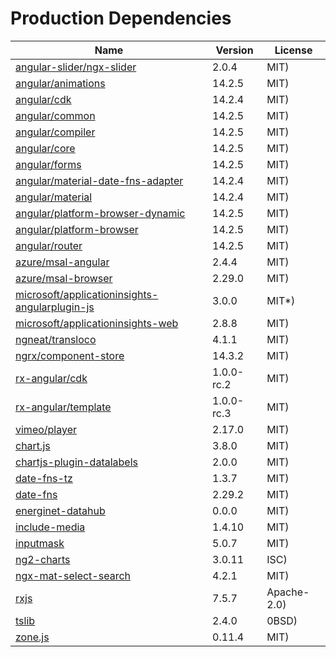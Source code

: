 # Production Dependencies

  | Name | Version | License |
  | ---- | ------- | ------- |
  | [angular-slider/ngx-slider](https://github.com/angular-slider/ngx-slider) | 2.0.4 | MIT) |
| [angular/animations](https://github.com/angular/angular) | 14.2.5 | MIT) |
| [angular/cdk](https://github.com/angular/components) | 14.2.4 | MIT) |
| [angular/common](https://github.com/angular/angular) | 14.2.5 | MIT) |
| [angular/compiler](https://github.com/angular/angular) | 14.2.5 | MIT) |
| [angular/core](https://github.com/angular/angular) | 14.2.5 | MIT) |
| [angular/forms](https://github.com/angular/angular) | 14.2.5 | MIT) |
| [angular/material-date-fns-adapter](https://github.com/angular/components) | 14.2.4 | MIT) |
| [angular/material](https://github.com/angular/components) | 14.2.4 | MIT) |
| [angular/platform-browser-dynamic](https://github.com/angular/angular) | 14.2.5 | MIT) |
| [angular/platform-browser](https://github.com/angular/angular) | 14.2.5 | MIT) |
| [angular/router](https://github.com/angular/angular) | 14.2.5 | MIT) |
| [azure/msal-angular](https://github.com/AzureAD/microsoft-authentication-library-for-js) | 2.4.4 | MIT) |
| [azure/msal-browser](https://github.com/AzureAD/microsoft-authentication-library-for-js) | 2.29.0 | MIT) |
| [microsoft/applicationinsights-angularplugin-js](undefined) | 3.0.0 | MIT*) |
| [microsoft/applicationinsights-web](https://github.com/microsoft/ApplicationInsights-JS) | 2.8.8 | MIT) |
| [ngneat/transloco](https://github.com/ngneat/transloco) | 4.1.1 | MIT) |
| [ngrx/component-store](https://github.com/ngrx/platform) | 14.3.2 | MIT) |
| [rx-angular/cdk](https://github.com/rx-angular/rx-angular) | 1.0.0-rc.2 | MIT) |
| [rx-angular/template](https://github.com/rx-angular/rx-angular) | 1.0.0-rc.3 | MIT) |
| [vimeo/player](https://github.com/vimeo/player.js) | 2.17.0 | MIT) |
| [chart.js](https://github.com/chartjs/Chart.js) | 3.8.0 | MIT) |
| [chartjs-plugin-datalabels](https://github.com/chartjs/chartjs-plugin-datalabels) | 2.0.0 | MIT) |
| [date-fns-tz](https://github.com/marnusw/date-fns-tz) | 1.3.7 | MIT) |
| [date-fns](https://github.com/date-fns/date-fns) | 2.29.2 | MIT) |
| [energinet-datahub](undefined) | 0.0.0 | MIT) |
| [include-media](https://github.com/eduardoboucas/include-media) | 1.4.10 | MIT) |
| [inputmask](https://github.com/RobinHerbots/Inputmask) | 5.0.7 | MIT) |
| [ng2-charts](https://github.com/valor-software/ng2-charts) | 3.0.11 | ISC) |
| [ngx-mat-select-search](https://github.com/bithost-gmbh/ngx-mat-select-search) | 4.2.1 | MIT) |
| [rxjs](https://github.com/reactivex/rxjs) | 7.5.7 | Apache-2.0) |
| [tslib](https://github.com/Microsoft/tslib) | 2.4.0 | 0BSD) |
| [zone.js](https://github.com/angular/angular) | 0.11.4 | MIT) |
